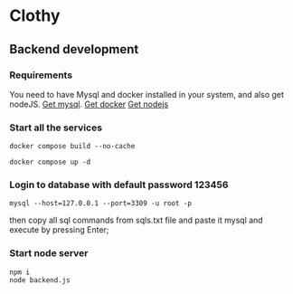 # Clothy

## Backend development

### Requirements

You need to have Mysql and docker installed in your system, and also get nodeJS.
[Get mysql](https://www.mysql.com/).
[Get docker](https://www.docker.com/products/docker-desktop/)
[Get nodejs](https://nodejs.org/en)

### Start all the services

```
docker compose build --no-cache
```
```
docker compose up -d
```

### Login to database with default password 123456

```
mysql --host=127.0.0.1 --port=3309 -u root -p
```

then copy all sql commands from sqls.txt file and paste it mysql and execute by pressing Enter;

### Start node server

```
npm i
node backend.js
```
